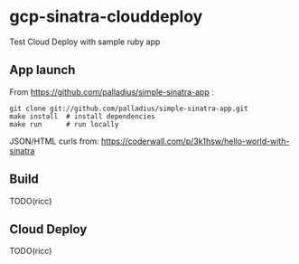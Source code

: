 # gcp-sinatra-clouddeploy

Test Cloud Deploy with sample ruby app


## App launch

From https://github.com/palladius/simple-sinatra-app : 

    git clone git://github.com/palladius/simple-sinatra-app.git
    make install  # install dependencies
    make run      # run locally

JSON/HTML curls from: https://coderwall.com/p/3k1hsw/hello-world-with-sinatra

## Build

TODO(ricc)

## Cloud Deploy

TODO(ricc)
